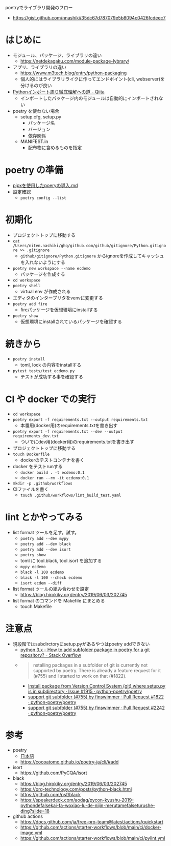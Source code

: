 poetryでライブラリ開発のフロー

- https://gist.github.com/nnashiki/35dc67d787079e5b8094c0426fcdeec7

# はじめに
- モジュール、パッケージ、ライブラリの違い
   - https://netdekagaku.com/module-package-lybrary/
- アプリ、ライブラリの違い
   - https://www.m3tech.blog/entry/python-packaging
   - 個人的にはライブラリライクに作ってエンドポイント(cli, webserver)を分けるのが良い
- [Pythonインポート周り徹底理解への道 - Qiita](https://qiita.com/papi_tokei/items/bc34d798dc7a6d49df30)
    - インポートしたパッケージ内のモジュールは自動的にインポートされない
- poetry を使わない場合
    - setup.cfg, setup.py
       - パッケージ名
       - バージョン
       - 依存関係
    - MANIFEST.in 
       - 配布物に含めるものを指定

# poetry の準備
- [pipxを使用したpoeryの導入.md](https://gist.github.com/nnashiki/2e5b8e70f33cad2c978e42a80d5c066b)
- 設定確認
   - `poetry config --list`

# 初期化
- プロジェクトトップに移動する
- `cat /Users/niten.nashiki/ghq/github.com/github/gitignore/Python.gitignore >> .gitignore`
    - `github/gitignore/Python.gitignore` からignoreを作成してキャッシュを入れないようにする
- `poetry new workspace --name ecdemo`
   - パッケージを作成する
- `cd workspace`
- `poetry shell`
    - virtual env が作成される
- エディタのインタープリタをvenvに変更する
- `poetry add fire`
    - fireパッケージを仮想環境にinstallする
- `poetry show`
    - 仮想環境にinstallされているパッケージを確認する

# 続きから
- `poetry install`
   - toml, lock の内容をinstallする
- `pytest tests/test_ecdemo.py`
    - テストが成功する事を確認する

# CI や docker での実行

- `cd workspace`
- `poetry export -f requirements.txt --output requirements.txt`
    - 本番用(docker用)のrequirements.txtを書き出す
- `poetry export -f requirements.txt --dev --output requirements_dev.txt`
    - ついでにdev用(docker用)のrequirements.txtを書き出す
- プロジェクトトップに移動する
- `touch Dockerfile`
    - dockerのテストコンテナを書く
- docker をテストrunする
    - `docker build . -t ecdemo:0.1`
    - `docker run --rm -it ecdemo:0.1`
- `mkdir -p .github/workflows`
- CIファイルを書く
   - `touch .github/workflows/lint_build_test.yaml`

# lint とかやってみる
- list format ツールを足す。試す。
   - `poetry add --dev mypy`
   - `poetry add --dev black`
   - `poetry add --dev isort`
   - `poetry show`
   -  toml に tool.black, tool.isort を追加する
   - `mypy ecdemo`
   - `black -l 100 ecdemo`
   - `black -l 100 --check ecdemo`
   - `isort ecdem --diff`
- list format ツールの組み合わせを設定
    - https://blog.hirokiky.org/entry/2019/06/03/202745
- list format のコマンドを Makefile にまとめる
    - touch Makefile

# 注意点
- 現段階ではsubdirctoryにsetup.pyがあるやつはpoetry addできない
   - [python 3.x - How to add subfolder package in poetry for a git repository? - Stack Overflow](https://stackoverflow.com/questions/63182754/how-to-add-subfolder-package-in-poetry-for-a-git-repository)
   - > nstalling packages in a subfolder of git is currently not supported by poetry. There is already a feature request for it (#755) and I started to work on that (#1822).
       - [Install package from Version Control System (git) where setup.py is in subdirectory · Issue #1915 · python-poetry/poetry](https://github.com/python-poetry/poetry/issues/1915)
       - [support git subfolder (#755) by finswimmer · Pull Request #1822 · python-poetry/poetry](https://github.com/python-poetry/poetry/pull/1822)
       - [support git subfolder (#755) by finswimmer · Pull Request #2242 · python-poetry/poetry](https://github.com/python-poetry/poetry/pull/2242)

# 参考
- poetry
    - [日本語](https://cocoatomo.github.io/poetry-ja/)
    - https://cocoatomo.github.io/poetry-ja/cli/#add
- isort
    - https://github.com/PyCQA/isort
- black
    - https://blog.hirokiky.org/entry/2019/06/03/202745
    - https://org-technology.com/posts/python-black.html
    - https://github.com/psf/black
    - https://speakerdeck.com/aodag/pycon-kyushu-2019-pythondefalsekai-fa-woxiao-lu-de-nijin-merutamefalseturushe-ding?slide=18
- github actions
    - https://docs.github.com/ja/free-pro-team@latest/actions/quickstart
    - https://github.com/actions/starter-workflows/blob/main/ci/docker-image.yml
    - https://github.com/actions/starter-workflows/blob/main/ci/pylint.yml

